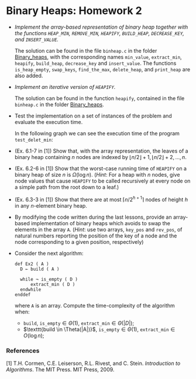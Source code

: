 # Binary Heaps: Homework 2



- *Implement the array-based representation of binary heap together with the functions $\texttt{HEAP_MIN}$, $\texttt{REMOVE_MIN}$, $\texttt{HEAPIFY}$, $\texttt{BUILD_HEAP}$, $\texttt{DECREASE_KEY}$, and $\texttt{INSERT_VALUE}$.*

  The solution can be found in the file `binheap.c` in the folder [Binary_heaps](../Binary_heaps), with the corresponding names `min_value`, `extract_min`, `heapify`, `build_heap`, `decrease_key` and `insert_value`. The functions `is_heap_empty`, `swap_keys`, `find_the_max`, `delete_heap`, and `print_heap` are also added.

- *Implement an iterative version of $\texttt{HEAPIFY}$.*

  The solution can be found in the function `heapify`, contained in the file `binheap.c` in the folder [Binary_heaps](../Binary_heaps).

- Test the implementation on a set of instances of the problem and evaluate the execution time.

  In the following graph we can see the execution time of the program `test_delet_min`:

- (Ex. 6.1-7 in [1]) Show that, with the array representation, the leaves of a binary heap containing $n$ nodes are indexed by $\lfloor n/2 \rfloor + 1, \lfloor n/2 \rfloor + 2, \ldots, n$.

- (Ex. 6.2-6 in [1]) Show that the worst-case running time of $\texttt{HEAPIFY}$ on a binary heap of size $n$ is $\Omega(\log n)$.
  (*Hint*: For a heap with $n$ nodes, give node values that cause $\texttt{HEAPIFY}$ to be called recursively at every node on a simple path from the root down to a leaf.)

- (Ex. 6.3-3 in [1]) Show that there are at most $\lceil n/2^{h+1} \rceil$ nodes of height $h$ in any $n$-element binary heap.

- By modifying the code written during the last lessons, provide an array-based implementation of binary heaps which avoids to swap the elements in the array $\texttt{A}$.
  (*Hint*: use two arrays, $\texttt{key_pos}$ and $\texttt{rev_pos}$, of natural numbers reporting the position of the key of a node and the node corresponding to a given position, respectively)

- Consider the next algorithm:

  ```
  def Ex2 ( A )
  	D ← build ( A )
  	
  	while ¬ is_empty ( D )
  		extract_min ( D )
  	endwhile
  enddef
  ```

  where $\texttt{A}$ is an array. Compute the time-complexity of the algorithm when:

  - $\texttt{build}$, $\texttt{is_empty} \in \Theta(1)$, $\texttt{extract_min} \in \Theta(|D|)$;
  - $\texttt{build \in \Theta(|A|)}$, $\texttt{is_empty} \in \Theta(1)$, $\texttt{extract_min} \in O(\log n)$;

### References

[1] T.H. Cormen, C.E. Leiserson, R.L. Rivest, and C. Stein. *Introduction to Algorithms*. The MIT Press. MIT Press, 2009.